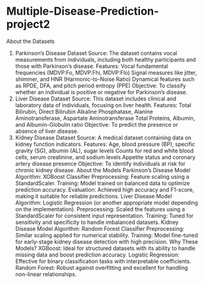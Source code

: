 # Multiple-Disease-Prediction-project2

About the Datasets
1. Parkinson’s Disease Dataset
Source: The dataset contains vocal measurements from individuals, including both healthy participants and those with Parkinson’s disease.
Features:
Vocal fundamental frequencies (MDVP:Fo, MDVP:Fhi, MDVP:Flo)
Signal measures like jitter, shimmer, and HNR (Harmonic-to-Noise Ratio)
Dynamical features such as RPDE, DFA, and pitch period entropy (PPE)
Objective: To classify whether an individual is positive or negative for Parkinson’s disease.
2. Liver Disease Dataset
Source: This dataset includes clinical and laboratory data of individuals, focusing on liver health.
Features:
Total Bilirubin, Direct Bilirubin
Alkaline Phosphatase, Alanine Aminotransferase, Aspartate Aminotransferase
Total Proteins, Albumin, and Albumin-Globulin ratio
Objective: To predict the presence or absence of liver disease.
3. Kidney Disease Dataset
Source: A medical dataset containing data on kidney function indicators.
Features:
Age, blood pressure (BP), specific gravity (SG), albumin (AL), sugar levels
Counts for red and white blood cells, serum creatinine, and sodium levels
Appetite status and coronary artery disease presence
Objective: To identify individuals at risk for chronic kidney disease.
About the Models
Parkinson’s Disease Model
Algorithm: XGBoost Classifier
Preprocessing: Feature scaling using a StandardScaler.
Training: Model trained on balanced data to optimize prediction accuracy.
Evaluation: Achieved high accuracy and F1-score, making it suitable for reliable predictions.
Liver Disease Model
Algorithm: Logistic Regression (or another appropriate model depending on the implementation).
Preprocessing: Scaled the features using a StandardScaler for consistent input representation.
Training: Tuned for sensitivity and specificity to handle imbalanced datasets.
Kidney Disease Model
Algorithm: Random Forest Classifier
Preprocessing: Similar scaling applied for numerical stability.
Training: Model fine-tuned for early-stage kidney disease detection with high precision.
Why These Models?
XGBoost: Ideal for structured datasets with its ability to handle missing data and boost prediction accuracy.
Logistic Regression: Effective for binary classification tasks with interpretable coefficients.
Random Forest: Robust against overfitting and excellent for handling non-linear relationships.
